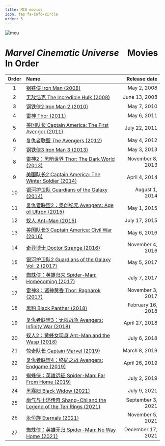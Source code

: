 ```yaml
---
title: MCU movies
icon: fas fa-info-circle
order: 5
---
```


<style>
.table-wrapper{
    font-family:Arial;
}
</style>

![mcu](/movie/mcu.png)

# *Marvel Cinematic Universe &ensp;* <b style="color: var(--primary);">Movies In Order</b>

| Order    | Name                      | Release date |
| :-: | :------------------------ | -----------: |
| 1 | [钢铁侠 Iron Man (2008)](https://piyazon.top/posts/iron-man-1/)  | May 2, 2008 |
| 2 | [无敌浩克 The Incredible Hulk (2008)](https://piyazon.top/posts/hulk/) | June 13, 2008 |
| 3 | [钢铁侠2 Iron Man 2 (2010)](https://piyazon.top/posts/iron-man-2/) | May 7, 2010 |
| 4 | [雷神 Thor (2011)](https://piyazon.top/posts/thor-1/) | May 6, 2011 |
| 5 | [美国队长 Captain America: The First Avenger (2011)](https://piyazon.top/posts/captain-america-1/) | July 22, 2011 |
| 6 | [复仇者联盟 The Avengers (2012)](https://piyazon.top/posts/avengers-1/) | May 4, 2012 |
| 7 | [钢铁侠3 Iron Man 3 (2013)](https://piyazon.top/posts/iron-man-3/) | May 3, 2013 |
| 8 | [雷神2：黑暗世界 Thor: The Dark World (2013)](https://piyazon.top/posts/thor-2/) | November 8, 2013	 |
| 9 | [美国队长2 Captain America: The Winter Soldier (2014)](https://piyazon.top/posts/captain-america-2/) | April 4, 2014	 |
| 10 | [银河护卫队 Guardians of the Galaxy (2014)](https://piyazon.top/posts/guardians-of-the-galaxy-1/) | August 1, 2014	 |
| 11 | [复仇者联盟2：奥创纪元 Avengers: Age of Ultron (2015)](https://piyazon.top/posts/avengers-2/) | May 1, 2015	 |
| 12 | [蚁人 Ant-Man (2015)](https://piyazon.top/posts/ant-man-1/) | July 17, 2015	 |
| 13 | [美国队长3 Captain America: Civil War (2016)](https://piyazon.top/posts/captain-america-3/) | May 6, 2016	 |
| 14 | [奇异博士 Doctor Strange (2016)](https://piyazon.top/posts/doctor-strange/) | November 4, 2016	 |
| 15 | [银河护卫队2 Guardians of the Galaxy Vol. 2 (2017)](https://piyazon.top/posts/guardians-of-the-galaxy-2/) | May 5, 2017	 |
| 16 | [蜘蛛侠：英雄归来 Spider-Man: Homecoming (2017)](https://piyazon.top/posts/spider-man-1/) | July 7, 2017	 |
| 17 | [雷神3：诸神黄昏 Thor: Ragnarok (2017)](https://piyazon.top/posts/thor-3/) | November 3, 2017	 |
| 18 | [黑豹 Black Panther (2018)](https://piyazon.top/posts/black-panther/) | February 16, 2018	 |
| 19 | [复仇者联盟3：无限战争 Avengers: Infinity War (2018)](https://piyazon.top/posts/avengers-3/) | April 27, 2018	 |
| 20 | [蚁人2：黄蜂女现身 Ant-Man and the Wasp (2018)](https://piyazon.top/posts/ant-man-2/) | July 6, 2018	 |
| 21 | [惊奇队长 Captain Marvel (2019)](https://piyazon.top/posts/captain-marvel/) | March 8, 2019	 |
| 22 | [复仇者联盟4：终局之战 Avengers: Endgame (2019)](https://piyazon.top/posts/avengers-4/) | April 26, 2019	 |
| 23 | [蜘蛛侠：英雄远征 Spider-Man: Far From Home (2019)](https://piyazon.top/posts/spider-man-2/) | July 2, 2019	 |
| 24 | [黑寡妇 Black Widow (2021)](https://piyazon.top/posts/black-widow/) | July 9, 2021 |
| 25 | [尚气与十环传奇 Shang-Chi and the Legend of the Ten Rings (2021)](https://piyazon.top/posts/shang-chi/) | September 3, 2021	 |
| 26 | [永恒族 Eternals (2021)]() | November 5, 2021	 |
| 27 | [蜘蛛侠：英雄无归 Spider-Man: No Way Home (2021)](https://piyazon.top/posts/spiderman-3-TS/) | December 17, 2021	 |
